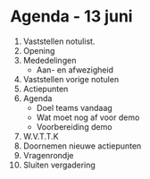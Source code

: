 # Agenda - 13 juni
1. Vaststellen notulist.
2. Opening
3. Mededelingen
    * Aan- en afwezigheid
4. Vaststellen vorige notulen
5. Actiepunten
6. Agenda
    * Doel teams vandaag
    * Wat moet nog af voor demo
    * Voorbereiding demo
7. W.V.T.T.K
8. Doornemen nieuwe actiepunten
9. Vragenrondje
10. Sluiten vergadering 

